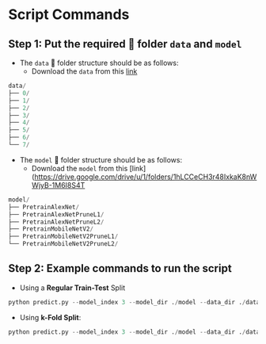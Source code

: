 # Script Commands

## Step 1: Put the required :file_folder: folder `data` and `model`  

- The `data` :file_folder: folder structure should be as follows:
  - Download the `data` from this [link](https://drive.google.com/drive/u/1/folders/1KwXWNUQJ33vQ2ginCAOqjuUUTUwctCwL)

```python
data/
├── 0/
├── 1/
├── 2/
├── 3/
├── 4/
├── 5/
├── 6/
└── 7/
```

- The `model` :file_folder: folder structure should be as follows:
  - Download the `model` from this [link](https://drive.google.com/drive/u/1/folders/1hLCCeCH3r48IxkaK8nWWjyB-1M6I8S4T

```python
model/
├── PretrainAlexNet/
├── PretrainAlexNetPruneL1/
├── PretrainAlexNetPruneL2/
├── PretrainMobileNetV2/
├── PretrainMobileNetV2PruneL1/
└── PretrainMobileNetV2PruneL2/
```

## Step 2: Example commands to run the script

- Using a **Regular Train-Test** Split

```python
python predict.py --model_index 3 --model_dir ./model --data_dir ./data --batch_size 16 --test_size 0.2 --random_state 42
```

- Using **k-Fold Split**:

```python
python predict.py --model_index 3 --model_dir ./model --data_dir ./data --batch_size 16 --k_fold --num_folds 5 --fold_index 2 --random_state 42
```